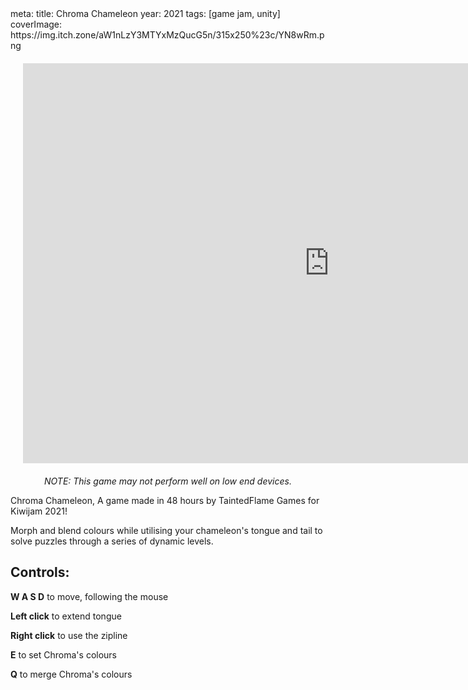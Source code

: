 <route lang="yaml">
meta:
  title: Chroma Chameleon
  year: 2021
  tags: [game jam, unity]
  coverImage: https://img.itch.zone/aW1nLzY3MTYxMzQucG5n/315x250%23c/YN8wRm.png
</route>

<iframe 
  frameborder="0" 
  src="https://itch.io/embed-upload/7241981"
  width="980" 
  height="640"
  style="
    justify-self: center;
    margin: 20px;
  "
>
  <a href="https://taintedflamegames.itch.io/chroma-chameleon">Play Chroma Chameleon on itch.io</a>
</iframe>

<center><i>NOTE: This game may not perform well on low end devices.</i></center>

Chroma Chameleon, A game made in 48 hours by TaintedFlame Games for Kiwijam 2021!

Morph and blend colours while utilising your chameleon's tongue and tail to solve puzzles through a series of dynamic levels.

## Controls:

**W A S D** to move, following the mouse

**Left click** to extend tongue

**Right click** to use the zipline

**E** to set Chroma's colours

**Q** to merge Chroma's colours
